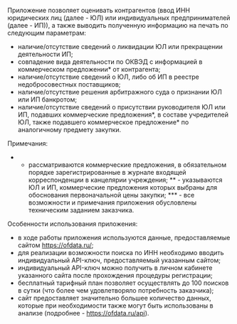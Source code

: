 Приложение позволяет оценивать контрагентов (ввод ИНН юридических лиц (далее - ЮЛ) или индивидуальных предпринимателей (далее - ИП)), а также выводить полученную информацию на печать по следующим параметрам:
- наличие/отсутствие сведений о ликвидации ЮЛ или прекращении деятельности ИП;
- cовпадение вида деятельности по ОКВЭД с информацией в коммерческом предложении* от контрагента;
- наличие/отсутствие сведений о ЮЛ, либо об ИП в реестре недобросовестных поставщиков;
- наличие/отсутствие решения арбитражного суда о признании ЮЛ или ИП банкротом;
- наличие/отсутствие сведений о присутствии руководителя ЮЛ или ИП, подавших коммерческие предложения*, в составе учредителей ЮЛ, также подавшего коммерческое предложение* по аналогичному предмету закупки.

Примечания:
*   - рассматриваются коммерческие предложения, в обязательном порядке зарегистрированные в журнале входящей корреспонденции в канцелярии учреждения;
**  - указываются ЮЛ и ИП, коммерческие предложения которых выбраны для обоснования первоначальной цены закупки;
*** - все возможности и примечания приложения обусловлены техническим заданием заказчика.

Особенности использования приложения:
- в ходе работы приложения используются данные, предоставляемые сайтом https://ofdata.ru/;
- для реализации возможности поиска по ИНН необходимо вводить индивидуальный API-ключ, предоставляемый указанным сайтом;
- индивидуальный API-ключ можно получить в личном кабинете указанного сайта после прохождения процедуры регистрации;
- бесплатный тарифный план позволяет осуществлять до 100 поисков в сутки (что более чем удовлетворяло потребность заказчика);
- сайт предоставляет значительно большее количество данных, которые при необходимости также могут быть использованы в анализе (подробнее - https://ofdata.ru/api).
